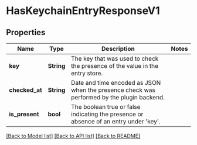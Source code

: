 # HasKeychainEntryResponseV1

## Properties
Name | Type | Description | Notes
------------ | ------------- | ------------- | -------------
**key** | **String** | The key that was used to check the presence of the value in the entry store. | 
**checked_at** | **String** | Date and time encoded as JSON when the presence check was performed by the plugin backend. | 
**is_present** | **bool** | The boolean true or false indicating the presence or absence of an entry under 'key'. | 

[[Back to Model list]](../README.md#documentation-for-models) [[Back to API list]](../README.md#documentation-for-api-endpoints) [[Back to README]](../README.md)


